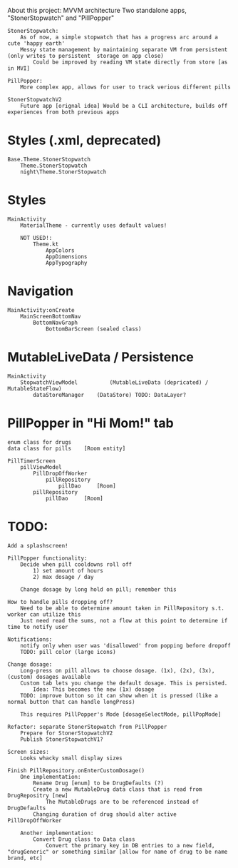 About this project:
    MVVM architecture
    Two standalone apps, "StonerStopwatch" and "PillPopper"
    
    StonerStopwatch:
        As of now, a simple stopwatch that has a progress arc around a cute 'happy earth'
        Messy state management by maintaining separate VM from persistent (only writes to persistent  storage on app close)
            Could be improved by reading VM state directly from store [as in MVI]

    PillPopper:
        More complex app, allows for user to track verious different pills

    StonerStopwatchV2
        Future app [orignal idea] Would be a CLI architecture, builds off experiences from both previous apps
        

# Styles (.xml, deprecated)

	Base.Theme.StonerStopwatch
		Theme.StonerStopwatch
		night\Theme.StonerStopwatch

# Styles
	MainActivity
        MaterialTheme - currently uses default values!

		NOT USED!:
            Theme.kt
                AppColors
                AppDimensions
                AppTypography

# Navigation
	MainActivity:onCreate
		MainScreenBottomNav
			BottomNavGraph
				BottomBarScreen (sealed class)

# MutableLiveData / Persistence
	MainActivity
		StopwatchViewModel 			(MutableLiveData (depricated) / MutableStateFlow)
			dataStoreManager 	(DataStore) TODO: DataLayer?

# PillPopper in "Hi Mom!" tab
    enum class for drugs
    data class for pills    [Room entity]

    PillTimerScreen
        pillViewModel
            PillDropOffWorker
                pillRepository  
                    pillDao     [Room]
            pillRepository  
                pillDao     [Room]


# TODO:
    Add a splashscreen!
    
    PillPopper functionality:
        Decide when pill cooldowns roll off 
            1) set amount of hours
            2) max dosage / day
        
        Change dosage by long hold on pill; remember this

    How to handle pills dropping off?
        Need to be able to determine amount taken in PillRepository s.t. worker can utilize this
        Just need read the sums, not a flow at this point to determine if time to notify user

    Notifications:
        notify only when user was 'disallowed' from popping before dropoff
        TODO: pill color (large icons)

    Change dosage:
        Long-press on pill allows to choose dosage. (1x), (2x), (3x), (custom) dosages available
        Custom tab lets you change the default dosage. This is persisted.
            Idea: This becomes the new (1x) dosage
        TODO: improve button so it can show when it is pressed (like a normal button that can handle longPress)
    
        This requires PillPopper's Mode [dosageSelectMode, pillPopMode]

    Refactor: separate StonerStopwatch from PillPopper
        Prepare for StonerStopwatchV2
        Publish StonerStopwatchV1?

    Screen sizes:
        Looks whacky small display sizes

    Finish PillRepository.onEnterCustomDosage()
        One implementation:
            Rename Drug [enum] to be DrugDefaults (?)
            Create a new MutableDrug data class that is read from DrugRepositry [new]
                The MutableDrugs are to be referenced instead of DrugDefaults
            Changing duration of drug should alter active PillDropOffWorker

        Another implementation:
            Convert Drug class to Data class
                Convert the primary key in DB entries to a new field, "drugGeneric" or something similar [allow for name of drug to be name brand, etc]
    